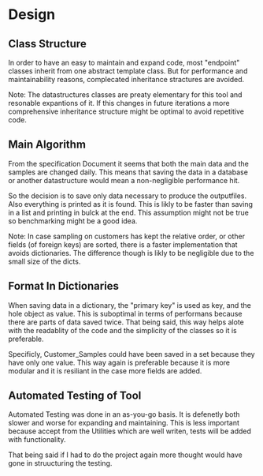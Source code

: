 # Design

<h2> Class Structure </h2>

In order to have an easy to maintain and expand code, most "endpoint" classes inherit from one abstract template class. But for performance and maintainability reasons, complecated inheritance stractures are avoided.

Note: The datastructures classes are preaty elementary for this tool and resonable expantions of it. If this changes in future iterations a more comprehensive inheritance structure might be optimal to avoid repetitive code.

<h2> Main Algorithm </h2>

From the specification Document it seems that both the main data and the samples are changed daily. This means that saving the data in a database or another datastructure would mean a non-negligible performance hit. 

So the decision is to save only data necessary to produce the outputfiles. Also everything is printed as it is found. This is likly to be faster than saving in a list and printing in bulck at the end. This assumption might not be true so benchmarking might be a good idea.

Note: In case sampling on customers has kept the relative order, or other fields (of foreign keys) are sorted, there is a faster implementation that avoids dictionaries. The difference though is likly to be negligible due to the small size of the dicts.

<h2> Format In Dictionaries </h2>

When saving data in a dictionary, the "primary key" is used as key, and the hole object as value. This is suboptimal in terms of performans because there are parts of data saved twice. That being said, this way helps alote with the readablity of the code and the simplicity of the classes so it is preferable.

Specificly, Customer_Samples could have been saved in a set because they have only one value. This way again is preferable because it is more modular and it is resiliant in the case more fields are added.

<h2> Automated Testing of Tool </h2>

Automated Testing was done in an as-you-go basis. It is defenetly both slower and worse for expanding and maintaining. This is less important because accept from the Utilities which are well writen, tests will be added with functionality. 

That being said if I had to do the project again more thought would have gone in struucturing the testing.